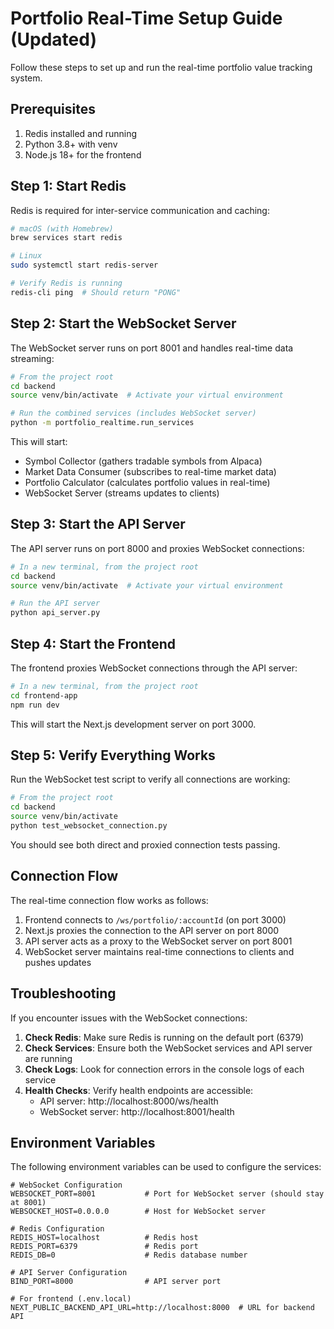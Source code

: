 # Portfolio Real-Time Setup Guide (Updated)

Follow these steps to set up and run the real-time portfolio value tracking system.

## Prerequisites

1. Redis installed and running
2. Python 3.8+ with venv
3. Node.js 18+ for the frontend

## Step 1: Start Redis

Redis is required for inter-service communication and caching:

```bash
# macOS (with Homebrew)
brew services start redis

# Linux
sudo systemctl start redis-server

# Verify Redis is running
redis-cli ping  # Should return "PONG"
```

## Step 2: Start the WebSocket Server

The WebSocket server runs on port 8001 and handles real-time data streaming:

```bash
# From the project root
cd backend
source venv/bin/activate  # Activate your virtual environment

# Run the combined services (includes WebSocket server)
python -m portfolio_realtime.run_services
```

This will start:
- Symbol Collector (gathers tradable symbols from Alpaca)
- Market Data Consumer (subscribes to real-time market data)
- Portfolio Calculator (calculates portfolio values in real-time)
- WebSocket Server (streams updates to clients)

## Step 3: Start the API Server

The API server runs on port 8000 and proxies WebSocket connections:

```bash
# In a new terminal, from the project root
cd backend
source venv/bin/activate  # Activate your virtual environment

# Run the API server
python api_server.py
```

## Step 4: Start the Frontend

The frontend proxies WebSocket connections through the API server:

```bash
# In a new terminal, from the project root
cd frontend-app
npm run dev
```

This will start the Next.js development server on port 3000.

## Step 5: Verify Everything Works

Run the WebSocket test script to verify all connections are working:

```bash
# From the project root
cd backend
source venv/bin/activate
python test_websocket_connection.py
```

You should see both direct and proxied connection tests passing.

## Connection Flow

The real-time connection flow works as follows:

1. Frontend connects to `/ws/portfolio/:accountId` (on port 3000)
2. Next.js proxies the connection to the API server on port 8000
3. API server acts as a proxy to the WebSocket server on port 8001
4. WebSocket server maintains real-time connections to clients and pushes updates

## Troubleshooting

If you encounter issues with the WebSocket connections:

1. **Check Redis**: Make sure Redis is running on the default port (6379)
2. **Check Services**: Ensure both the WebSocket services and API server are running
3. **Check Logs**: Look for connection errors in the console logs of each service
4. **Health Checks**: Verify health endpoints are accessible:
   - API server: http://localhost:8000/ws/health
   - WebSocket server: http://localhost:8001/health

## Environment Variables

The following environment variables can be used to configure the services:

```
# WebSocket Configuration
WEBSOCKET_PORT=8001           # Port for WebSocket server (should stay at 8001)
WEBSOCKET_HOST=0.0.0.0        # Host for WebSocket server

# Redis Configuration
REDIS_HOST=localhost          # Redis host
REDIS_PORT=6379               # Redis port
REDIS_DB=0                    # Redis database number

# API Server Configuration
BIND_PORT=8000                # API server port

# For frontend (.env.local)
NEXT_PUBLIC_BACKEND_API_URL=http://localhost:8000  # URL for backend API
``` 